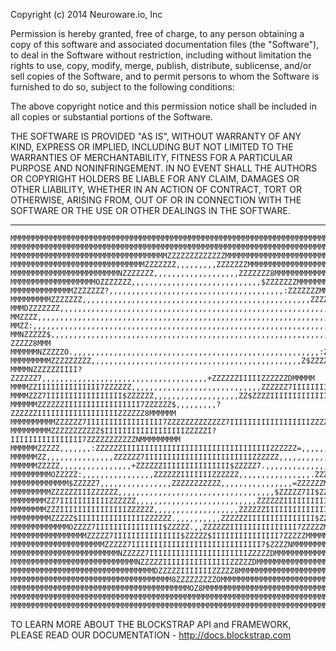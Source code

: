 Copyright (c) 2014 Neuroware.io, Inc

Permission is hereby granted, free of charge, to any person obtaining a copy
of this software and associated documentation files (the "Software"), to deal
in the Software without restriction, including without limitation the rights
to use, copy, modify, merge, publish, distribute, sublicense, and/or sell
copies of the Software, and to permit persons to whom the Software is
furnished to do so, subject to the following conditions:

The above copyright notice and this permission notice shall be included in
all copies or substantial portions of the Software.

THE SOFTWARE IS PROVIDED "AS IS", WITHOUT WARRANTY OF ANY KIND, EXPRESS OR
IMPLIED, INCLUDING BUT NOT LIMITED TO THE WARRANTIES OF MERCHANTABILITY,
FITNESS FOR A PARTICULAR PURPOSE AND NONINFRINGEMENT. IN NO EVENT SHALL THE
AUTHORS OR COPYRIGHT HOLDERS BE LIABLE FOR ANY CLAIM, DAMAGES OR OTHER
LIABILITY, WHETHER IN AN ACTION OF CONTRACT, TORT OR OTHERWISE, ARISING FROM,
OUT OF OR IN CONNECTION WITH THE SOFTWARE OR THE USE OR OTHER DEALINGS IN
THE SOFTWARE.

------------------------------------------------------------------------------------

```
MMMMMMMMMMMMMMMMMMMMMMMMMMMMMMMMMMMMMMMMMMMMMMMMMMMMMMMMMMMMMMMMMMMMMMMMMMMMMMMMMMMM
MMMMMMMMMMMMMMMMMMMMMMMMMMMMMMMMMMMMMMMMMMMMMMMMMMMMMMMMMMMMMMMMMMMMMMMMMMMMMMMMMMMM
MMMMMMMMMMMMMMMMMMMMMMMMMMMMMMMMMMMZZZZZZZZZZZZZMMMMMMMMMMMMMMMMMMMMMMMMMMMMMMMMMMMM
MMMMMMMMMMMMMMMMMMMMMMMMMMMMMMZZZZZZZ,,,,,,,,,ZZZZZZZMMMMMMMMMMMMMMMMMMMMMMMMMMMMMMM
MMMMMMMMMMMMMMMMMMMMMMMMNZZZZZZZ,,,,,,,,,,,,,,,,,,,ZZZZZZZ8MMMMMMMMMMMMMMMMMMMMMMMMM
MMMMMMMMMMMMMMMMMMMOZZZZZZZ,,,,,,,,,,,,,,,,,,,,,,,,,,,,,$ZZZZZZZMMMMMMMMMMMMMMMMMMMM
MMMMMMMMMMMMMMZZZZZZZ?,,,,,,,,,,,,,,,,,,,,,,,,,,,,,,,,,,,,,,,:ZZZZZZZMMMMMMMMMMMMMMM
MMMMMMMMMZZZZZZZ,,,,,,,,,,,,,,,,,,,,,,,,,,,,,,,,,,,,,,,,,,,,,,,,,,,ZZZZZZZMMMMMMMMMM
MMMDZZZZZZZ,,,,,,,,,,,,,,,,,,,,,,,,,,,,,,,,,,,,,,,,,,,,,,,,,,,,,,,,,,,,,ZZZZZZZOMMMM
MMZZZZ,,,,,,,,,,,,,,,,,,,,,,,,,,,,,,,,,,,,,,,,,,,,,,,,,,,,,,,,,,,,,,,,,,,,,,,IZZZMMM
MMZZ:,,,,,,,,,,,,,,,,,,,,,,,,,,,,,,,,,,,,,,,,,,,,,,,,,,,,,,,,,,,,,,,,,,,,,,,,,,ZZOMM
MMNZZZZZ$,,,,,,,,,,,,,,,,,,,,,,,,,,,,,,,,,,,,,,,,,,,,,,,,,,,,,,,,,,,,,,,,,?ZZZZZ8MMM
MMMMMMNZZZZZO.,,,,,,,,,,,,,,,,,,,,,,,,,,,,,,,,,,,,,,,,,,,,,,,,,,,,,,,:ZZZZZZDMMMMMMM
MMMMMMMMMZZZZZZZZZ,,,,,,,,,,,,,,,,,,,,,,,,,,,,,,,,,,,,,,,,,,,,,,,Z$ZZZZZZZMMMMMMMMMM
MMMMNZZZZZZIIII?ZZZZZZ7,,,,,,,,,,,,,,,,,,,,,,,,,,,,,,,,,,,,,+ZZZZZZIIIIIZZZZZZDMMMMM
MMMMZZIIIIIIIIIIIIII7ZZZZZZ,,,,,,,,,,,,,,,,,,,,,,,,,,,,,ZZZZZZ7IIIIIIIIIIIIIIZZDMMMM
MMMMZZZ7IIIIIIIIIIIIIIIII$ZZZZZZ,,,,,,,,,,,,,,,,,,,ZZ$ZZZZIIIIIIIIIIIIIIIII7ZZZMMMMM
MMMMMMZZZZZZIIIIIIIIIIIIIIIII7ZZZZZZ$,,,,,,,,,?ZZZZZZIIIIIIIIIIIIIIIIIIZZZZZZ8MMMMMM
MMMMMMMMMMZZZZZZ7IIIIIIIIIIIIIIIII7ZZZZZZZZZZZZZ7IIIIIIIIIIIIIIIIIIZZZZZZMMMMMMMMMMM
MMMMMMMMMZZZZZZZZZZZ$IIIIIIIIIIIIIIIIIIZZZZZI?IIIIIIIIIIIIIIII7ZZZZZZZZZZZNMMMMMMMMM
MMMMMMZZZZZ,,,,,,,:ZZZZZZIIIIIIIIIIIIIIIIIIIIIIIIIIIIIIIIIZZZZZZ=,,,,,,.$ZZZZMMMMMMM
MMMMMMZZ,,,,,,,,,,,,,,,ZZZZZZ7IIIIIIIIIIIIIIIIIIIIIIIIZZZZZZ,,,,,,,,,,,,,,,ZZ8MMMMMM
MMMMMMZZZZZ,,,,,,,,,,,,,,,,+ZZZZZZIIIIIIIIIIIIIII$ZZZZZ7.,,,,,,,,,,,,,,.OOZZZMMMMMMM
MMMMMMMMMOZZZZZ:,,,,,,,,,,,,,,,,ZZZZZZIIIIIIIZZZZZZ,,,,,,,,,,,,,,,,.ZZZZZZMMMMMMMMMM
MMMMMMMMMMMMM$ZZZZZ7,,,,,,,,,,,,,,,,ZZZZZZZZZZZ,,,,,,,,,,,,,,,,=ZZZZZZMMMMMMMMMMMMMM
MMMMMMMMMZZZZZZIIIZZZZZZ,,,,,,,,,,,,,,,,,,,,,,,,,,,,,,,,,,,$ZZZZZ7II$ZZZZZMMMMMMMMMM
MMMMMMMMZZ7IIIIIIIIIIIZZZZZZ,,,,,,,,,,,,,,,,,,,,,,,,,,,ZZZZZZIIIIIIIIIIIIZZMMMMMMMMM
MMMMMMMMZZZIIIIIIIIIIIIIIIZZZZZZ,,,,,,,,,,,,,,,,,,,ZZZZZZIIIIIIIIIIIIIIIZZZMMMMMMMMM
MMMMMMMMMZZZZZ$IIIIIIIIIIIIIIIZZZZZZ.,,,,,,,,,,ZZZZZZIIIIIIIIIIIIIII$ZZZZZMMMMMMMMMM
MMMMMMMMMMMMMOZZZZ7IIIIIIIIIIIIIII$ZZZZZ.,,ZZZZZZIIIIIIIIIIIIIII7ZZZZZMMMMMMMMMMMMMM
MMMMMMMMMMMMMMMMMZZZZZ7IIIIIIIIIIIIIII$ZZZZZ$IIIIIIIIIIIIIII7ZZZZZMMMMMMMMMMMMMMMMMM
MMMMMMMMMMMMMMMMMMMMMZZZZZ7IIIIIIIIIIIIIIIIIIIIIIIIIIIII7$ZZZZNMMMMMMMMMMMMMMMMMMMMM
MMMMMMMMMMMMMMMMMMMMMMMMNZZZZZ7IIIIIIIIIIIIIIIIIIIIIIZZZZZDMMMMMMMMMMMMMMMMMMMMMMMMM
MMMMMMMMMMMMMMMMMMMMMMMMMMMMNZZZZZIIIIIIIIIIIIIIIZZZZZDMMMMMMMMMMMMMMMMMMMMMMMMMMMMM
MMMMMMMMMMMMMMMMMMMMMMMMMMMMMMMMDZZZZZIIIIIIIZZZZZ8MMMMMMMMMMMMMMMMMMMMMMMMMMMMMMMMM
MMMMMMMMMMMMMMMMMMMMMMMMMMMMMMMMMMMM8ZZZZZZZZZOMMMMMMMMMMMMMMMMMMMMMMMMMMMMMMMMMMMMM
MMMMMMMMMMMMMMMMMMMMMMMMMMMMMMMMMMMMMMMMOZ8MMMMMMMMMMMMMMMMMMMMMMMMMMMMMMMMMMMMMMMMM
MMMMMMMMMMMMMMMMMMMMMMMMMMMMMMMMMMMMMMMMMMMMMMMMMMMMMMMMMMMMMMMMMMMMMMMMMMMMMMMMMMMM
MMMMMMMMMMMMMMMMMMMMMMMMMMMMMMMMMMMMMMMMMMMMMMMMMMMMMMMMMMMMMMMMMMMMMMMMMMMMMMMMMMMM
```

TO LEARN MORE ABOUT THE BLOCKSTRAP API and FRAMEWORK,
PLEASE READ OUR DOCUMENTATION - http://docs.blockstrap.com
